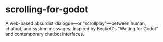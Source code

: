 # scrolling-for-godot
A web-based absurdist dialogue—or "scrollplay"—between human, chatbot, and system messages. Inspired by Beckett's "Waiting for Godot" and contemporary chatbot interfaces.
